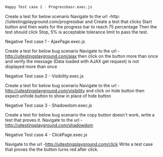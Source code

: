 ```sh
Happy Test case 1 - Progressbasr.exec.js
```

Create a test for below scenario
Navigate to the url -http: //uitestingplayground.com/progressbar and 
Create a test that clicks Start button 
and then waits for the progress bar to reach 75 percentage
Then the test should click Stop, 5% is acceptable tolerance limit to pass the test.

Negative Test case 1 - AjaxPage.exec.js

Create a test for below bug scenario
Navigate to the url - http://uitestingplayground.com/ajax
then click on the button more than once
and verify the message (Data loaded with AJAX get request) is not displayed more than once

Negative Test case 2 - Visibility.exec.js

Create a test for below bug scenario
Navigate to the url - http://uitestingplayground.com/visibility
and click on hide button
then expect unhide button to show in place of hide button

Negative Test case 3 - Shadowdom.exec.js

Create a test for below bug scenario
the copy button doesn't work, write a test that proves it.
Navigate to the url -http://uitestingplayground.com/shadowdom

Negative Test case 4 - ClickPage.exec.js

Navigate to the url -http://uitestingplayground.com/click
Write a test case that proves the the button turns red after click.
